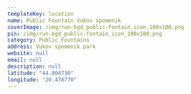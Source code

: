 ```yaml
---
templateKey: location
name: Public Fountain Vukov spomenik
coverImage: /img/run-bgd_public-fontain_icon_100x100.png
pin: /img/run-bgd_public-fontain_icon_100x100.png
category: Public Fountains
address: Vukov spomenik park
website: null
email: null
description: null
latitude: "44.804730"
longitude: "20.478770"
---
```

